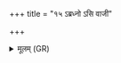 +++
title = "१५ ऽब्रध्नो ऽसि वाजी"

+++
<details><summary>मूलम् (GR)</summary>

ऽब्रध्नो ऽसि वाजी परिपानी  
प्रथमा देवेभ्यस् पर्याभृता ।  
मा ते रिषं खनिता  
यस्मै च त्वा खनामसि ॥
</details>